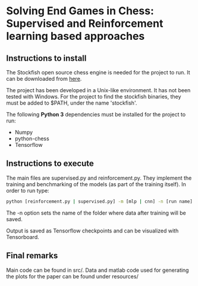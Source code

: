 # Solving End Games in Chess: Supervised and Reinforcement learning based approaches
## Instructions to install

The Stockfish open source chess engine is needed for the project to run. It can be downloaded from [here](https://stockfishchess.org/download/).

The project has been developed in a Unix-like environment. It has not been tested with Windows. For the project to find the stockfish binaries, they must be added to $PATH, under the name 'stockfish'.

The following **Python 3** dependencies must be installed for the project to run:
* Numpy
* python-chess
* Tensorflow

## Instructions to execute

The main files are supervised.py and reinforcement.py. They implement the training and benchmarking of the models (as part of the training itself). In order to run type:

```bash
python [reinforcement.py | supervised.py] -m [mlp | cnn] -n [run name] -d [path to data folder, by default ../data]
```
The -n option sets the name of the folder where data after training will be saved.

Output is saved as Tensorflow checkpoints and can be visualized with Tensorboard.

## Final remarks

Main code can be found in src/.
Data and matlab code used for generating the plots for the paper can be found under resources/
